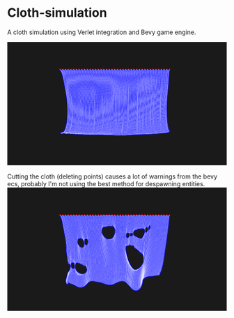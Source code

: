 # Cloth-simulation

A cloth simulation using Verlet integration and Bevy game engine.

![Cloth without cuts](./imgs/cloth.png)

Cutting the cloth (deleting points) causes a lot of warnings from the bevy ecs, probably I'm not using the best method for despawning entities.
![Cloth with cuts](./imgs/cloth_with_cuts.png)